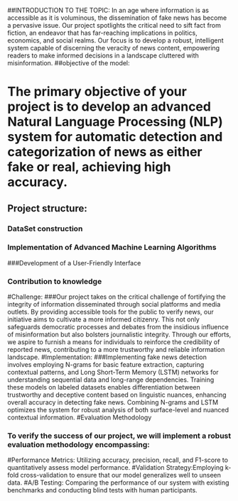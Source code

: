 ##INTRODUCTION TO THE TOPIC:
In an age where information is as accessible as it is voluminous, the dissemination of fake news has become a pervasive issue. 
Our project spotlights the critical need to sift fact from fiction, an endeavor that has far-reaching implications in politics, economics, and social realms. 
Our focus is to develop a robust, intelligent system capable of discerning the veracity of news content, empowering readers to make informed decisions in a landscape cluttered with misinformation.
##objective of the model:
# The primary objective of your project is to develop an advanced Natural Language Processing (NLP) system for automatic detection and categorization of news as either fake or real, achieving high accuracy. 

## Project structure:
### DataSet construction
### Implementation of Advanced Machine Learning Algorithms
###Development of a User-Friendly Interface
### Contribution to knowledge

#Challenge:
###Our project takes on the critical challenge of fortifying the integrity of information disseminated through social platforms and media outlets. By providing accessible tools for the public to verify news, our initiative aims to cultivate a more informed citizenry. This not only safeguards democratic processes and debates from the insidious influence of misinformation but also bolsters journalistic integrity. Through our efforts, we aspire to furnish a means for individuals to reinforce the credibility of reported news, contributing to a more trustworthy and reliable information landscape.
#Implementation:
###Implementing fake news detection involves employing N-grams for basic feature extraction, capturing contextual patterns, and Long Short-Term Memory (LSTM) networks for understanding sequential data and long-range dependencies. Training these models on labeled datasets enables differentiation between trustworthy and deceptive content based on linguistic nuances, enhancing overall accuracy in detecting fake news. Combining N-grams and LSTM optimizes the system for robust analysis of both surface-level and nuanced contextual information.
#Evaluation Methodology
### To verify the success of our project, we will implement a robust evaluation methodology encompassing:
#Performance Metrics: Utilizing accuracy, precision, recall, and F1-score to quantitatively assess model performance.
#Validation Strategy:Employing k-fold cross-validation to ensure that our model generalizes well to unseen data.
#A/B Testing: Comparing the performance of our system with existing benchmarks and conducting blind tests with human participants.

